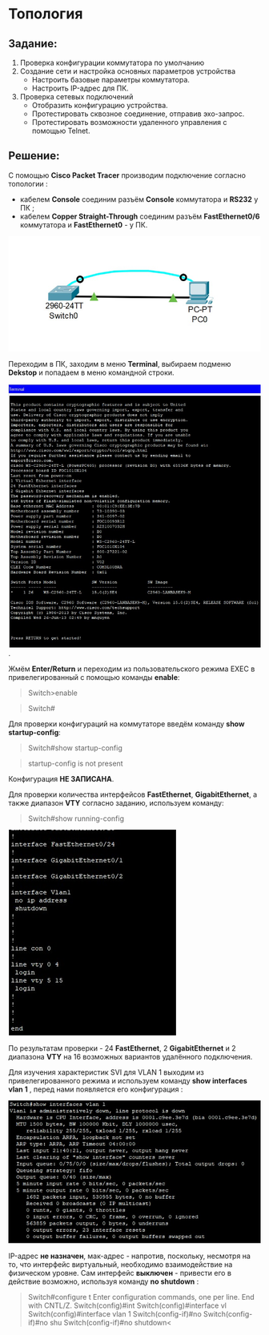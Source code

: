 # Топология     
## Задание:

 1. Проверка конфигурации коммутатора по умолчанию
 2. Создание сети и настройка основных параметров устройства
    *	Настроить базовые параметры коммутатора.
    *	Настроить IP-адрес для ПК.
 3. Проверка сетевых подключений
    *   Отобразить конфигурацию устройства.
    *   Протестировать сквозное соединение, отправив эхо-запрос.
    *   Протестировать возможности удаленного управления с помощью Telnet.
      
## Решение:

С помощью **Cisco Packet Tracer** производим подключение согласно топологии : 

  * кабелем **Console** соединим разъём **Console** коммутатора и **RS232** у ПК ;
  * кабелем **Copper Straight-Through** соединим разъём **FastEthernet0/6** коммутатора и **FastEthernet0** - у ПК.


![Image alt](https://github.com/shawncaurney/shawncaurneyrepository/blob/main/labs/issue/%D1%82%D0%BE%D0%BF%D0%BE%D0%BB%D0%BE%D0%B3%D0%B8%D1%8F%20cpt.jpg)

Переходим в ПК, заходим в меню **Terminal**, выбираем подменю **Dekstop** и попадаем в меню командной строки.

![Image alt](https://github.com/shawncaurney/shawncaurneyrepository/blob/main/labs/issue/%D1%82%D0%B5%D1%80%D0%BC%D0%B8%D0%BD%D0%B0%D0%BB%20.jpg).

Жмём **Enter/Return** и переходим из пользовательского режима EXEC в привелегированный c помощью команды **enable**:

>Switch>enable 

>Switch#

Для проверки конфигураций на коммутаторе введём команду **show startup-config**:

>Switch#show startup-config

>startup-config is not present

Конфигурация **НЕ ЗАПИСАНА**.

Для проверки количества интерфейсов **FastEthernet**, **GigabitEthernet**, а также диапазон **VTY** согласно заданию, используем команду: 

>Switch#show running-config

![Image alt](https://github.com/shawncaurney/shawncaurneyrepository/blob/main/labs/issue/%D1%80%D0%B0%D0%BD%D0%BD%D0%B8%D0%BD%D0%B3%20%D0%BA%D0%BE%D0%BD%D1%84%D0%B8%D0%B3.jpg)

По результатам проверки - 24 **FastEthernet**, 2 **GigabitEthernet** и 2 диапазона **VTY** на 16 возможных вариантов удалённого подключения.

Для изучения характеристик SVI для VLAN 1 выходим из привелегированного режима и используем команду **show interfaces vlan 1** , перед нами появляется его конфигурация : 

![Image alt](https://github.com/shawncaurney/shawncaurneyrepository/blob/main/labs/issue/interface%20vlan%201.jpg)

IP-адрес **не назначен**, мак-адрес - напротив, поскольку, несмотря на то, что интерфейс виртуальный, необходимо взаимодействие на физическом уровне. Сам интерфейс **выключен** - привести его в действие возможно, используя команду **no shutdown** :

>Switch#configure t
Enter configuration commands, one per line.  End with CNTL/Z.
Switch(config)#int
Switch(config)#interface vl
Switch(config)#interface vlan 1
Switch(config-if)#no
Switch(config-if)#no shu
Switch(config-if)#no shutdown<

